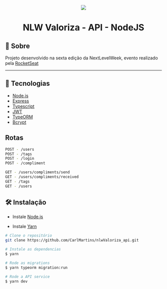 
<p align="center">
    <img  src="https://i.imgur.com/EaT433R.png">
</p>

<h1 align="center">NLW Valoriza - API - NodeJS</h1>

## 🔖 Sobre 
Projeto desenvolvido na sexta edição da NextLevelWeek, evento realizado pela [RocketSeat](https://rocketseat.com.br/)

<hr>

## 🚀 Tecnologias
- [Node.js](https://nodejs.org/en/)
- [Express](https://expressjs.com/pt-br/)
- [Typescript](https://www.typescriptlang.org/)
- [JWT](https://www.npmjs.com/package/jsonwebtoken)
- [TypeORM](https://typeorm.io/#/)
- [Bcrypt](https://www.npmjs.com/package/bcrypt)

## Rotas 
```bash
POST - /users
POST - /tags
POST - /login
POST - /compliment

GET - /users/compliments/send
GET - /users/compliments/received
GET - /tags
GET - /users
```


## 🛠 Instalação

- Instale [Node.js](https://nodejs.org/en/)

- Instale [Yarn](https://classic.yarnpkg.com/lang/en/)
```bash
# Clone o repositório 
git clone https://github.com/CarlMartins/nlwValoriza_api.git

# Instale as dependencias
$ yarn

# Rode as migrations
$ yarn typeorm migration:run

# Rode a API service
$ yarn dev
```

